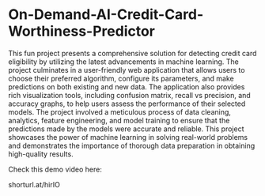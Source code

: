 # On-Demand-AI-Credit-Card-Worthiness-Predictor

This fun project presents a comprehensive solution for detecting credit card eligibility by utilizing the latest advancements in machine learning. The project culminates in a user-friendly web application that allows users to choose their preferred algorithm, configure its parameters, and make predictions on both existing and new data. The application also provides rich visualization tools, including confusion matrix, recall vs precision, and accuracy graphs, to help users assess the performance of their selected models. The project involved a meticulous process of data cleaning, analytics, feature engineering, and model training to ensure that the predictions made by the models were accurate and reliable. This project showcases the power of machine learning in solving real-world problems and demonstrates the importance of thorough data preparation in obtaining high-quality results.


Check this demo video here:

shorturl.at/hirIO

